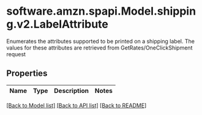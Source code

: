 # software.amzn.spapi.Model.shipping.v2.LabelAttribute
Enumerates the attributes supported to be printed on a shipping label. The values for these attributes are retrieved from GetRates/OneClickShipment request

## Properties

Name | Type | Description | Notes
------------ | ------------- | ------------- | -------------

[[Back to Model list]](../README.md#documentation-for-models) [[Back to API list]](../README.md#documentation-for-api-endpoints) [[Back to README]](../README.md)

